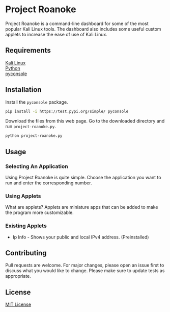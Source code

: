 # Project Roanoke
Project Roanoke is a command-line dashboard for some of the most popular Kali Linux tools. The dashboard also includes some useful custom applets to increase the ease of use of Kali Linux. 
## Requirements
[Kali Linux](https://www.kali.org/)  
[Python](https://www.python.org/)  
[pyconsole](https://test.pypi.org/project/pyconsole/)
## Installation
Install the `pyconsole` package.
```bash
pip install -i https://test.pypi.org/simple/ pyconsole
```
Download the files from this web page.
Go to the downloaded directory and run `project-roanoke.py`.
```bash
python project-roanoke.py
```
## Usage
### Selecting An Application
Using Project Roanoke is quite simple. Choose the application you want to run and enter the corresponding number.
### Using Applets
What are applets? Applets are miniature apps that can be added to make the program more customizable. 
### Existing Applets
* Ip Info - Shows your public and local IPv4 address. (Preinstalled)
## Contributing
Pull requests are welcome. For major changes, please open an issue first to discuss what you would like to change.
Please make sure to update tests as appropriate.
## License
[MIT License](https://choosealicense.com/licenses/mit/)
